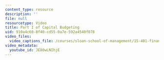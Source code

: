 ```yaml
---
content_type: resource
description: ''
file: null
resourcetype: Video
title: Part I of Capital Budgeting
uid: 910a4c60-8f40-cd55-0a7e-592a4540f078
video_files:
  video_captions_file: /courses/sloan-school-of-management/15-401-finance-theory-i-fall-2008/video-lectures-and-slides/capital-budgeting/part-iii-of-the-capm-and-apt/JE80wLNIhjE.vtt
video_metadata:
  youtube_id: JE80wLNIhjE
---
```

